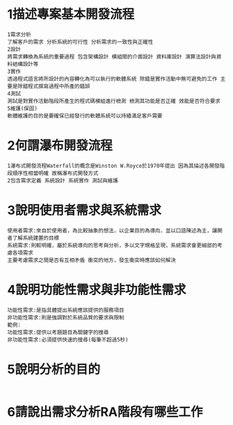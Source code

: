 # 1描述專案基本開發流程
```
1需求分析
了解客戶的需求 分析系統的可行性 分析需求的一致性與正確性
2設計
將需求轉換為系統的重要過程 包含架構設計 模組間的介面設計 資料庫設計 演算法設計與資料結構設計等
3實作
透過程式語言將所設計的內容轉化為可以執行的軟體系統 除錯是實作活動中無可避免的工作 主要是除錯程式撰寫過程中所產的錯誤
4測試
測試是對實作活動階段所產生的程式碼模組進行檢測 檢測其功能是否正確 效能是否符合要求
5維護(保固)
軟體維護的目的是要確保已經發行的軟體系統可以持續滿足客戶需要
```
# 2何謂瀑布開發流程
```
1瀑布式開發流程Waterfall的概念是Winston W.Royce於1970年提出 因為其描述各開發階段順序性相當明確 故稱瀑布式開發方式
2包含需求定義 系統設計 系統實作 測試與維護
```
# 3說明使用者需求與系統需求
```
使用者需求:來自於使用者，為比較抽象的想法，以企業目的為導向，並以口語陳述為主，讓開者了解系統建置的目標
系統需求:則較明確，屬於系統導向的思考與分析，多以文字規格呈現，系統需求會更細部的考慮各項需求
主要考慮需求之間是否有互相矛盾 衝突的地方，發生衝突時應該如何解決
```
# 4說明功能性需求與非功能性需求
```
功能性需求:是指具體提出系統應該提供的服務項目
非功能性需求:則是強調對於系統品質的要求與限制
範例:
功能性需求:提供以考題題目為關鍵字的搜尋
非功能性需求:必須提供快速的搜尋(每筆不超過5秒)
```
# 5說明分析的目的
```
```
# 6請說出需求分析RA階段有哪些工作
```
```
